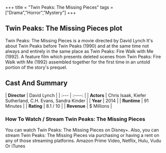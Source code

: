 +++
title = "Twin Peaks: The Missing Pieces"
tags = ["Drama","Horror","Mystery"]
+++
## Twin Peaks: The Missing Pieces plot
Twin Peaks: The Missing Pieces is a movie directed by David Lynch It's about Twin Peaks before Twin Peaks (1990) and at the same time not always and entirely in the same place as Twin Peaks: Fire Walk with Me (1992). A feature film which presents deleted scenes from Twin Peaks: Fire Walk with Me (1992) assembled together for the first time in an untold portion of the story's prequel.
## Cast And Summary
| **Director**      | David Lynch |
    | :---        |    :----:   |
    |  **Actors** | Chris Isaak, Kiefer Sutherland, C.H. Evans, Sandra Kinder |
    | **Year**   | 2014    |
    |  **Runtime** | 91 Minutes |
    |  **Rating** | 8.1 / 10 | 
    |  **Revenue** | $ Millions |
### How To Watch / Stream Twin Peaks: The Missing Pieces
You can watch Twin Peaks: The Missing Pieces on Disney+.
Also, you can stream Twin Peaks: The Missing Pieces via purchasing or having a rent on any of those streaming platforms.
Amazon Prime Video, Netflix, Hulu, Vudu Or iTunes